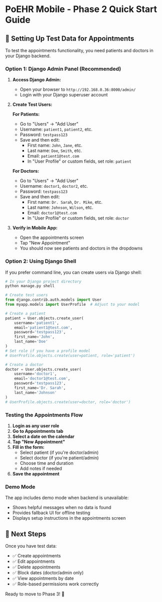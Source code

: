 # PoEHR Mobile - Phase 2 Quick Start Guide

## 🏥 Setting Up Test Data for Appointments

To test the appointments functionality, you need patients and doctors in your Django backend.

### Option 1: Django Admin Panel (Recommended)

1. **Access Django Admin:**
   - Open your browser to `http://192.168.0.36:8000/admin/`
   - Login with your Django superuser account

2. **Create Test Users:**
   
   **For Patients:**
   - Go to "Users" → "Add User"
   - Username: `patient1`, `patient2`, etc.
   - Password: `testpass123`
   - Save and then edit:
     - First name: `John`, `Jane`, etc.
     - Last name: `Doe`, `Smith`, etc.
     - Email: `patient1@test.com`
     - In "User Profile" or custom fields, set role: `patient`

   **For Doctors:**
   - Go to "Users" → "Add User"  
   - Username: `doctor1`, `doctor2`, etc.
   - Password: `testpass123`
   - Save and then edit:
     - First name: `Dr. Sarah`, `Dr. Mike`, etc.
     - Last name: `Johnson`, `Wilson`, etc.
     - Email: `doctor1@test.com`
     - In "User Profile" or custom fields, set role: `doctor`

3. **Verify in Mobile App:**
   - Open the appointments screen
   - Tap "New Appointment"
   - You should now see patients and doctors in the dropdowns

### Option 2: Using Django Shell

If you prefer command line, you can create users via Django shell:

```python
# In your Django project directory
python manage.py shell

# Create test users
from django.contrib.auth.models import User
from myapp.models import UserProfile  # Adjust to your model

# Create a patient
patient = User.objects.create_user(
    username='patient1',
    email='patient1@test.com',
    password='testpass123',
    first_name='John',
    last_name='Doe'
)
# Set role if you have a profile model
# UserProfile.objects.create(user=patient, role='patient')

# Create a doctor
doctor = User.objects.create_user(
    username='doctor1', 
    email='doctor1@test.com',
    password='testpass123',
    first_name='Dr. Sarah',
    last_name='Johnson'
)
# UserProfile.objects.create(user=doctor, role='doctor')
```

### Testing the Appointments Flow

1. **Login as any user role**
2. **Go to Appointments tab**
3. **Select a date on the calendar**
4. **Tap "New Appointment"**
5. **Fill in the form:**
   - Select patient (if you're doctor/admin)
   - Select doctor (if you're patient/admin)
   - Choose time and duration
   - Add notes if needed
6. **Save the appointment**

### Demo Mode

The app includes demo mode when backend is unavailable:
- Shows helpful messages when no data is found
- Provides fallback UI for offline testing
- Displays setup instructions in the appointments screen

## 🎯 Next Steps

Once you have test data:
- ✅ Create appointments
- ✅ Edit appointments  
- ✅ Delete appointments
- ✅ Block dates (doctor/admin only)
- ✅ View appointments by date
- ✅ Role-based permissions work correctly

Ready to move to Phase 3! 🚀
